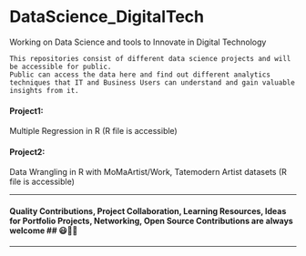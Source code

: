 # DataScience_DigitalTech
Working on Data Science and tools to Innovate in Digital Technology 
```
This repositories consist of different data science projects and will be accessible for public. 
Public can access the data here and find out different analytics techniques that IT and Business Users can understand and gain valuable insights from it.
```

#### Project1: 
Multiple Regression in R (R file is accessible)
#### Project2: 
Data Wrangling in R with MoMaArtist/Work, Tatemodern Artist datasets (R file is accessible)

---------------------------------------------------------------------------------------------------------------------------------------------------------------------------
#### Quality Contributions, Project Collaboration, Learning Resources, Ideas for Portfolio Projects, Networking, Open Source Contributions are always welcome ## 😃🤗🎫
---------------------------------------------------------------------------------------------------------------------------------------------------------------------------
